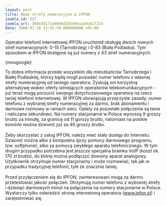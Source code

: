 ```yaml
---
layout: post
title: Nowe strefy numeracyjne w IPFON
joomla_id: 227
joomla_url: 369e3d171e68d6d2b549ea1a9c817214
date: 2008-01-16 13:41:59.000000000 +01:00
---
```

Operator telefonii internetowej IPFON uruchomił obsługę dw&oacute;ch nowych stref numeracyjnych: 0-15 (Tarnobrzeg) i 0-83 (Biała Podlaska). Tym sposobem w IPFON dostępne są już numery z 43 stref numeracyjnych.<p>{mosgoogle}</p><p>To dobra informacja przede wszystkim dla mieszkańc&oacute;w Tarnobrzega i Białej Podlaskiej, kt&oacute;rzy będą mogli posiadać numer telefonu z własnej strefy numeracyjnej od taniego operatora. Zyskują oni korzystną alternatywę wobec oferty istniejących operator&oacute;w telekomunikacyjnych - już teraz mogą porzucić swojego dotychczasowego operatora na rzecz taniej telefonii internetowej. W IPFON obowiązują przejrzyste zasady: numer telefonu z wybranej strefy numeracyjnej za darmo, brak abonamentu i darmowe rozmowy w ramach sieci. Opłaty za pozostałe połączenia są tanie i naliczane sekundowo. Na numery stacjonarne w Polsce wynoszą 9 groszy brutto za minutę, za granicę od 11 gorszy brutto, natomiast na polskie kom&oacute;rki można dzwonić już za 49 groszy brutto.<br /><br />Żeby skorzystać z usług IPFON, należy mieć stały dostęp do Internetu. Dzwonić można albo z komputera (przy pomocy darmowego programu, tzw. softphone), albo za pomocą zwykłego aparatu telefonicznego. W tym drugim przypadku potrzebna jest jeszcze specjalna bramka VoIP (koszt ok. 170 zł brutto), do kt&oacute;rej można podłączyć dowolny aparat analogowy. Użytkownik otrzymuje numer stacjonarny i może rozmawiać, tak jak w przypadku tradycyjnej telefonii, tyle że znacznie taniej.<br /><br />Przed przyłączeniem się do IPFON, zainteresowani mogą za darmo przetestować jakość połączeń. Otrzymują numer telefonu z wybranej strefy i dziesięć darmowych minut na połączenia na numery stacjonarne w Polsce. Wystarczy tylko odwiedzić stronę internetową operatora (www.ipfon.pl) i zarejestrować się. </p>
